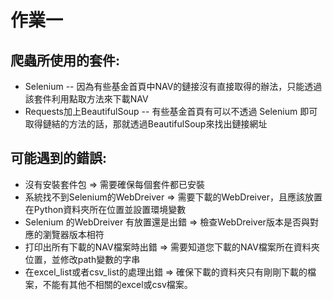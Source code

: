 # 作業一

## 爬蟲所使用的套件:
* Selenium -- 因為有些基金首頁中NAV的鏈接沒有直接取得的辦法，只能透過該套件利用點取方法來下載NAV
* Requests加上BeautifulSoup -- 有些基金首頁有可以不透過 Selenium 即可取得鏈結的方法的話，那就透過BeautifulSoup來找出鏈接網址

## 可能遇到的錯誤:
* 沒有安裝套件包 => 需要確保每個套件都已安裝
* 系統找不到Selenium的WebDreiver => 需要下載的WebDreiver，且應該放置在Python資料夾所在位置並設置環境變數
* Selenium 的WebDreiver 有放置還是出錯 => 檢查WebDreiver版本是否與對應的瀏覽器版本相符
* 打印出所有下載的NAV檔案時出錯 => 需要知道您下載的NAV檔案所在資料夾位置，並修改path變數的字串
* 在excel_list或者csv_list的處理出錯 => 確保下載的資料夾只有剛剛下載的檔案，不能有其他不相關的excel或csv檔案。



